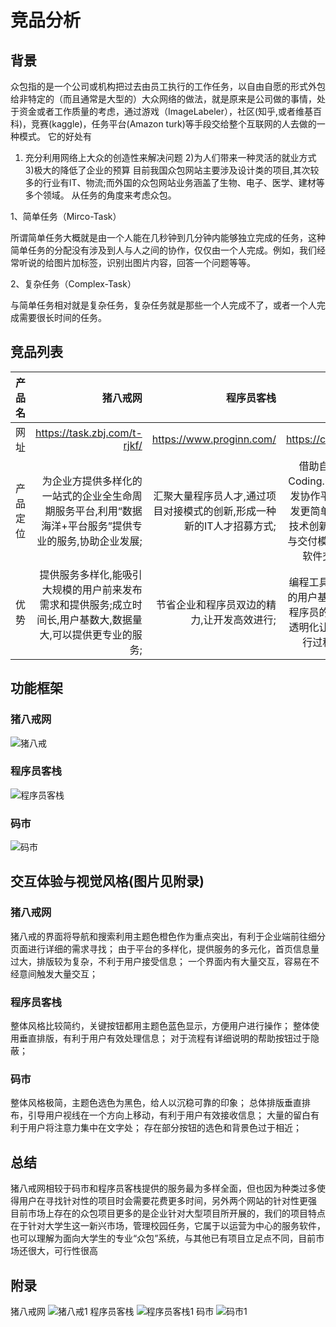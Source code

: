 # 竞品分析




## 背景

众包指的是一个公司或机构把过去由员工执行的工作任务，以自由自愿的形式外包给非特定的（而且通常是大型的）大众网络的做法，就是原来是公司做的事情，处于资金或者工作质量的考虑，通过游戏（ImageLabeler），社区(知乎,或者维基百科)，竞赛(kaggle)，任务平台(Amazon turk)等手段交给整个互联网的人去做的一种模式。
它的好处有
1) 充分利用网络上大众的创造性来解决问题
2)为人们带来一种灵活的就业方式
3)极大的降低了企业的预算
目前我国众包网站主要涉及设计类的项目,其次较多的行业有IT、物流;而外国的众包网站业务涵盖了生物、电子、医学、建材等多个领域。
从任务的角度来考虑众包。

1、简单任务（Mirco-Task）

所谓简单任务大概就是由一个人能在几秒钟到几分钟内能够独立完成的任务，这种简单任务的分配没有涉及到人与人之间的协作，仅仅由一个人完成。例如，我们经常听说的给图片加标签，识别出图片内容，回答一个问题等等。

2、复杂任务（Complex-Task）

与简单任务相对就是复杂任务，复杂任务就是那些一个人完成不了，或者一个人完成需要很长时间的任务。

## 竞品列表

| 产品名       | 猪八戒网   |  程序员客栈  |  码市  |
| ----  | -----:  | ----:  |:-------:|
|  网址    | <https://task.zbj.com/t-rjkf/>        |       <https://www.proginn.com/>   |     https://codemart.com/    |
| 产品定位  | 为企业方提供多样化的一站式的企业全生命周期服务平台,利用“数据海洋+平台服务”提供专业的服务,协助企业发展;   |   汇聚大量程序员人才,通过项目对接模式的创新,形成一种新的IT人才招募方式;    |  借助自主研发运营Coding.net云端软件开发协作平台,秉承"让开发更简单"的理念,通过技术创新推动软件开发与交付模式的转变,提高软件交付的效率;  |
| 优势      |   提供服务多样化,能吸引大规模的用户前来发布需求和提供服务;成立时间长,用户基数大,数据量大,可以提供更专业的服务;   |   节省企业和程序员双边的精力,让开发高效进行;   |  编程工具的背景有良好的用户基础,有良好优质程序员的积累；高度的透明化让企业在项目进行过程中更安心;  |


## 功能框架

### 猪八戒网

![猪八戒](https://github.com/yikounaicha/xianqianproj/blob/master/documents/%E5%88%86%E6%9E%90%E5%9B%BE%E7%89%87/%E7%8C%AA%E5%85%AB%E6%88%92.jpg "猪八戒")

### 程序员客栈

![程序员客栈](https://github.com/yikounaicha/xianqianproj/blob/master/documents/%E5%88%86%E6%9E%90%E5%9B%BE%E7%89%87/%E7%A8%8B%E5%BA%8F%E5%91%98%E5%AE%A2%E6%A0%88.jpg "程序员客栈")

### 码市

![码市](https://github.com/yikounaicha/xianqianproj/blob/master/documents/%E5%88%86%E6%9E%90%E5%9B%BE%E7%89%87/%E7%A0%81%E5%B8%82.jpg "码市")

## 交互体验与视觉风格(图片见附录)

### 猪八戒网

猪八戒的界面将导航和搜索利用主题色橙色作为重点突出，有利于企业端前往细分页面进行详细的需求寻找；
由于平台的多样化，提供服务的多元化，首页信息量过大，排版较为复杂，不利于用户接受信息；
一个界面内有大量交互，容易在不经意间触发大量交互；

### 程序员客栈

整体风格比较简约，关键按钮都用主题色蓝色显示，方便用户进行操作；
整体使用垂直排版，有利于用户有效处理信息；
对于流程有详细说明的帮助按钮过于隐蔽；

### 码市

整体风格极简，主题色选色为黑色，给人以沉稳可靠的印象；
总体排版垂直排布，引导用户视线在一个方向上移动，有利于用户有效接收信息；
大量的留白有利于用户将注意力集中在文字处；
存在部分按钮的选色和背景色过于相近；

## 总结
猪八戒网相较于码市和程序员客栈提供的服务最为多样全面，但也因为种类过多使得用户在寻找针对性的项目时会需要花费更多时间，另外两个网站的针对性更强
目前市场上存在的众包项目更多的是企业针对大型项目所开展的，我们的项目特点在于针对大学生这一新兴市场，管理校园任务，它属于以运营为中心的服务软件，也可以理解为面向大学生的专业“众包”系统，与其他已有项目立足点不同，目前市场还很大，可行性很高

## 附录
猪八戒网
![猪八戒1](https://github.com/yikounaicha/xianqianproj/blob/master/documents/%E5%88%86%E6%9E%90%E5%9B%BE%E7%89%87/guangzhou.zbj.com_.png"猪八戒1")
程序员客栈
![程序员客栈1](https://github.com/yikounaicha/xianqianproj/blob/master/documents/%E5%88%86%E6%9E%90%E5%9B%BE%E7%89%87/www.proginn.com_.png "程序员客栈1")
码市
![码市1](
https://github.com/yikounaicha/xianqianproj/blob/master/documents/%E5%88%86%E6%9E%90%E5%9B%BE%E7%89%87/codemart.com_.png"码市1")

